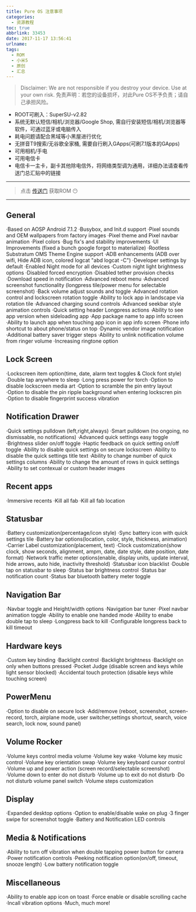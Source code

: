 ```yaml
---
title: Pure OS 注意事项
categories:
  - 资源教程
toc: true
abbrlink: 33453
date: 2017-11-17 13:56:41
urlname:
tags:
  - ROM
  - 小米5
  - 原创
  - 汇总
---
```

>Disclaimer: We are not responsible if you destroy your device. Use at your own risk.
免责声明：若您的设备损坏，对此Pure OS不予负责；请自己承担风险。

- ROOT可刷入：SuperSU-v2.82
- 系统无默认短信/相机/浏览器/Google Shop, 需自行安装短信/相机/浏览器等软件，可通过蓝牙或电脑传入
- 耗电问题请配合黑域等小黑屋进行优化
- 无拼音T9搜索/无谷歌全家桶, 需要自行刷入GApps(可刷7.1版本的GApps)
- 可用相机/手电
- 可用电信卡
 - 电信卡一主卡，副卡其他除电信外，将网络类型调为通用，详细办法请查看传送门总汇贴中的链接

***
>点击 [传送门](../44321/) 获取ROM 😶 

***
## General
·Based on AOSP Android 7.1.2
·Busybox, and Init.d support
·Pixel sounds and OEM wallpapers from factory images
·Pixel theme and Pixel navbar animation
·Pixel colors
·Bug fix's and stability improvements
·UI Improvements (fixed a bunch google forgot to materialize)
·Rootless Substratum OMS Theme Engine support
·ADB enhancements (ADB over wifi, Hide ADB icon, colored logcat "abd logcat -C")
·Developer settings by default
·Enabled Night mode for all devices
·Custom night light brightness options
·Disabled forced encryption
·Disabled tether provision checks
·Download speed in notification
·Advanced reboot menu
·Advanced screenshot functionality (longpress tile/power menu for selectable screenshot)
·Back volume adjust sounds and toggle
·Advanced rotation control and lockscreen rotation toggle
·Ability to lock app in landscape via rotation tile
·Advanced charging sound controls
·Advanced seekbar style animation controls
·Quick setting header Longpress actions
·Ability to see app version when sideloading app
·App package name to app info screen
·Ability to launch app when touching app icon in app info screen
·Phone info shortcut to about phone/status on top
·Dynamic vendor image notification
·Additional battery saver trigger steps
·Ability to unlink notification volume from ringer volume
·Increasing ringtone option

## Lock Screen
·Lockscreen item option(time, date, alarm text toggles & Clock font style)
·Double tap anywhere to sleep
·Long press power for torch
·Option to disable lockscreen media art
·Option to scramble the pin entry layout
·Option to disable the pin ripple background when entering lockscren pin
·Option to disable fingerprint success vibration

## Notification Drawer
·Quick settings pulldown (left,right,always)
·Smart pulldown (no ongoing, no dismissable, no notifications)
·Advanced quick settings easy toggle
·Brightness slider on/off toggle
·Haptic feedback on quick setting on/off toggle
·Ability to disable quick settings on secure lockscreen
·Ability to disable the quick settings title text
·Ability to change number of quick settings columns
·Ability to change the amount of rows in quick settings
·Ability to set contexual or custom header images

## Recent apps
·Immersive recents
·Kill all fab
·Kill all fab location

## Statusbar
·Battery customization(percentage/icon style)
·Sync battery icon with quick settings tile
·Battery bar options(location, color, style, thickness, animation)
·Carrier Label customization(placement, text)
·Clock customization(show clock, show seconds, alignment, ampm, date, date style, date position, date format)
·Network traffic meter options(enable, display units, update interval, hide arrows, auto hide, inactivity threshold)
·Statusbar icon blacklist
·Double tap on statusbar to sleep
·Status bar brightness control
·Status bar notification count
·Status bar bluetooth battery meter toggle

## Navigation Bar
·Navbar toggle and Height/width options
·Navigation bar tuner
·Pixel navbar animation toggle
·Ability to enable one handed mode
·Ability to enabe double tap to sleep
·Longpress back to kill
·Configurable longpress back to kill timeout

## Hardware keys
·Custom key binding
·Backlight control
·Backlight brightness
·Backlight on only when buttons pressed
·Pocket Judge (disable screen and keys while light sensor blocked)
·Accidental touch protection (disable keys while touching screen)

## PowerMenu
·Option to disable on secure lock
·Add/remove (reboot, screenshot, screen-record, torch, airplane mode, user switcher,settings shortcut, search, voice search, lock now, sound panel)

## Volume Rocker
·Volume keys control media volume
·Volume key wake
·Volume key music control
·Volume key orientation swap
·Volume key keyboard cursor control
·Volume up and power action (screen record/selectable screenshot)
·Volume down to enter do not disturb
·Volume up to exit do not disturb
·Do not disturb volume panel switch
·Volume steps customization

## Display
·Expanded desktop options
·Option to enable/disable wake on plug
·3 finger swipe for screenshot toggle
·Battery and Notification LED controls

## Media & Notifications
·Ability to turn off vibration when double tapping power button for camera
·Power notification controls
·Peeking notification option(on/off, timeout, snooze length)
·Low battery notification toggle

## Miscellaneous
·Ability to enable app icon on toast
·Force enable or disable scrolling cache
·Incall vibration options
·Much, much more!